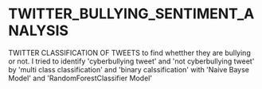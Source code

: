 # TWITTER_BULLYING_SENTIMENT_ANALYSIS
TWITTER CLASSIFICATION OF TWEETS to find whetther they are bullying or not. I tried to identify 'cyberbullying tweet' and 'not cyberbullying tweet' by 'multi class classification' and 'binary calssification' with 'Naive Bayse Model' and 'RandomForestClassifier Model'
